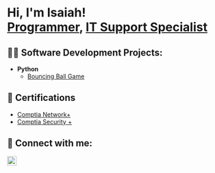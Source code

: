 <h1>Hi, I'm Isaiah! <br/><a href="https://github.com/Isaiahpeoples">Programmer</a>, <a href="https://www.linkedin.com/in/isaiah-peoples-a64653162/">IT Support Specialist</a></h1>

<h2>👨‍💻 Software Development Projects:</h2>

- <b>Python</b>
  - [Bouncing Ball Game](https://github.com/Isaiahpeoples/BouncingBallGame)

<h2>📄 Certifications</h2>

- [Comptia Network+](https://www.credly.com/users/isaiah-peoples/badges)
- [Comptia Security +](https://www.credly.com/users/isaiah-peoples/badges)

<h2> 🤳 Connect with me:</h2>

[<img align="left" alt="IsaiahPeoples | LinkedIn" width="22px" src="https://cdn.jsdelivr.net/npm/simple-icons@v3/icons/linkedin.svg" />][linkedin]

[linkedin]: https://www.linkedin.com/in/isaiah-peoples-a64653162/

<!--
**isaiahpeoples/isaiahpeoples** is a ✨ _special_ ✨ repository because its `README.md` (this file) appears on your GitHub profile.

Here are some ideas to get you started:

- 🔭 I’m currently working on ...
- 🌱 I’m currently learning ...
- 👯 I’m looking to collaborate on ...
- 🤔 I’m looking for help with ...
- 💬 Ask me about ...
- 📫 How to reach me: ...
- 😄 Pronouns: ...
- ⚡ Fun fact: ...
-->
